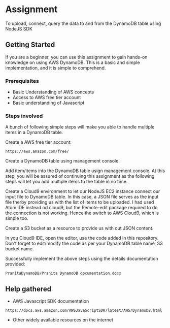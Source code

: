 # Assignment

To upload, connect, query the data to and from the DynamoDB table using NodeJS SDK

## Getting Started

If you are a beginner, you can use this assignment to gain hands-on knowledge on using AWS DynamoDB.
This is a basic and simple implementation, and it is simple to comprehend.

### Prerequisites

- Basic Understanding of AWS concepts
- Access to AWS free tier account
- Basic understanding of Javascript

### Steps involved

A bunch of following simple steps will make you able to handle multiple items in a DynamoDB table.

Create a AWS free tier account:

```
https://aws.amazon.com/free/
```

Create a DynamoDB table using management console.


Add item/items into the DynamoDB table usign management console. At this step, you will be assured of continuing this assignment as the following steps will let you add multiple items to the table in no time.


Create a Cloud9 environment to let our NodeJS EC2 instance connect our input file to DynamoDB table. In this case, a JSON file serves as the input file therby providing us with the list of items to be uploaded.
I had used Atom IDE instead od cloud9, but the Remote-edit package required to do the connection is not working. Hence the switch to AWS Cloud9, which is simple too. 


Create a S3 bucket as a resource to provide us with out JSON content.

In you Cloud9 IDE, open the editor, use the code added in this repository. Don't forget to edit/modify the code as per your DynamoDB table name, S3 bucket name.

Successfully implement the above steps using the details documentation provided:

```
PranitaDynamoDB/Pranita DynamoDB documentation.docx
```

## Help gathered

- AWS Javascript SDK documentation

```
https://docs.aws.amazon.com/AWSJavaScriptSDK/latest/AWS/DynamoDB.html
```

- Other widely available resources on the internet






